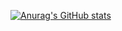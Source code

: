 [![Anurag's GitHub stats](https://github-readme-stats.vercel.app/api?username=EmersonBLopes&hide_border=true&bg_color=000017&title_color=00A3FF&text_color=fff&icon_color=00A3FF&card_width=800)](https://github.com/anuraghazra/github-readme-stats)

